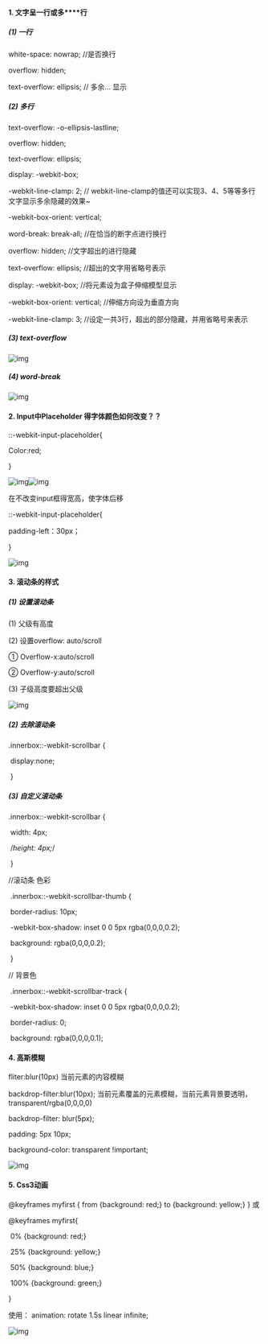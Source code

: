 #### 1. **文字呈一行或多****行**

##### (1) **一行**

white-space: nowrap; //是否换行

overflow: hidden;

text-overflow: ellipsis; // 多余... 显示

##### (2) **多行**

text-overflow: -o-ellipsis-lastline;  

overflow: hidden;  

text-overflow: ellipsis;  

display: -webkit-box;  

-webkit-line-clamp: 2;  // webkit-line-clamp的值还可以实现3、4、5等等多行文字显示多余隐藏的效果~

-webkit-box-orient: vertical; 

 

 

word-break: break-all;           //在恰当的断字点进行换行 

overflow: hidden;                 //文字超出的进行隐藏

text-overflow: ellipsis;          //超出的文字用省略号表示

display: -webkit-box;             //将元素设为盒子伸缩模型显示 

-webkit-box-orient: vertical;     //伸缩方向设为垂直方向

-webkit-line-clamp: 3;            //设定一共3行，超出的部分隐藏，并用省略号来表示

##### (3) **text-overflow**

![img](file:///C:\Users\ADMINI~1\AppData\Local\Temp\ksohtml1892\wps41.jpg) 

##### (4) **word-break**

![img](file:///C:\Users\ADMINI~1\AppData\Local\Temp\ksohtml1892\wps42.jpg) 

#### 2. **Input中Placeholder 得字体颜色如何改变？？**

::-webkit-input-placeholder{ 

Color:red; 

}

![img](file:///C:\Users\ADMINI~1\AppData\Local\Temp\ksohtml1892\wps43.jpg)![img](file:///C:\Users\ADMINI~1\AppData\Local\Temp\ksohtml1892\wps44.jpg) 

在不改变input框得宽高，使字体后移 

::-webkit-input-placeholder{ 

padding-left：30px； 

}

![img](file:///C:\Users\ADMINI~1\AppData\Local\Temp\ksohtml1892\wps45.jpg) 

#### 3. **滚动条的样式**

##### (1) **设置滚动条** 

(1) 父级有高度 

(2) 设置overflow: auto/scroll 

① Overflow-x:auto/scroll 

② Overflow-y:auto/scroll 

(3) 子级高度要超出父级

![img](file:///C:\Users\ADMINI~1\AppData\Local\Temp\ksohtml1892\wps46.jpg) 

##### (2) **去除滚动条**

.innerbox::-webkit-scrollbar {

​            display:none;

​        }

##### (3) **自定义滚动条**

.innerbox::-webkit-scrollbar {

​            width: 4px;    

​            /*height: 4px;*/

​        }

//滚动条 色彩

​        .innerbox::-webkit-scrollbar-thumb {

​            border-radius: 10px;

​            -webkit-box-shadow: inset 0 0 5px rgba(0,0,0,0.2);

​            background: rgba(0,0,0,0.2);

​        }

// 背景色

​        .innerbox::-webkit-scrollbar-track {

​            -webkit-box-shadow: inset 0 0 5px rgba(0,0,0,0.2);

​            border-radius: 0;

​            background: rgba(0,0,0,0.1);

 

#### 4. **高斯模糊**

fliter:blur(10px) 当前元素的内容模糊

backdrop-filter:blur(10px); 当前元素覆盖的元素模糊，当前元素背景要透明，transparent/rgba(0,0,0,0)

 

backdrop-filter: blur(5px);

padding: 5px 10px;

background-color: transparent !important;

![img](file:///C:\Users\ADMINI~1\AppData\Local\Temp\ksohtml1892\wps47.jpg) 

#### 5. **Css3动画**

@keyframes myfirst {  from {background: red;}   to {background: yellow;} } 或 

@keyframes myfirst{

​    0%   {background: red;}

​    25%  {background: yellow;}

​    50%  {background: blue;}

​    100% {background: green;}

}

使用：  animation: rotate 1.5s linear infinite;

![img](file:///C:\Users\ADMINI~1\AppData\Local\Temp\ksohtml1892\wps48.jpg) 
